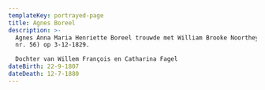 ```yaml
---
templateKey: portrayed-page
title: Agnes Boreel
description: >-
  Agnes Anna Maria Henriette Boreel trouwde met William Brooke Noorthey (inv.
  nr. 56) op 3-12-1829.

  Dochter van Willem François en Catharina Fagel
dateBirth: 22-9-1807
dateDeath: 12-7-1880
---
```

